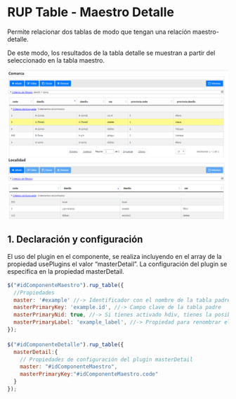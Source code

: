 # RUP Table - Maestro Detalle

Permite relacionar dos tablas de modo que tengan una relación maestro-detalle.

De este modo, los resultados de la tabla detalle se muestran a partir del seleccionado en la tabla maestro.

![Imagen 1](img/rup.table.masterDetail_1.png)

## 1. Declaración y configuración

El uso del plugin en el componente, se realiza incluyendo en el array de la propiedad usePlugins el valor “masterDetail”. La configuración del plugin se especifica en la propiedad masterDetail.

```js
$("#idComponenteMaestro").rup_table({
  //Propiedades
  master: '#example' //-> Identificador con el nombre de la tabla padre. 
  masterPrimaryKey: 'example.id', //-> Campo clave de la tabla padre
  masterPrimaryNid: true, //-> Si tienes activado hdiv, tienes la posiblidad de mostrar en nid(masterPrimaryNid = true) o el id
  masterPrimaryLabel: 'example_label', //-> Propiedad para renombrar el campo clave del padre en la leyenda de los filros.
});

$("#idComponenteDetalle").rup_table({
  masterDetail:{
    // Propiedades de configuración del plugin masterDetail
    master: "#idComponenteMaestro",
    masterPrimaryKey:"#idComponenteMaestro.code"
  }
});
```
